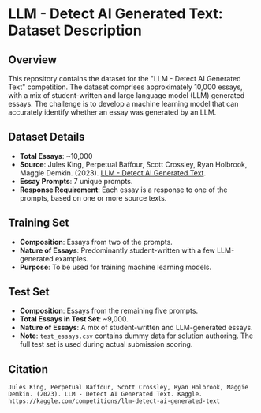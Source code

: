 # LLM - Detect AI Generated Text: Dataset Description

## Overview
This repository contains the dataset for the "LLM - Detect AI Generated Text" competition. The dataset comprises approximately 10,000 essays, with a mix of student-written and large language model (LLM) generated essays. The challenge is to develop a machine learning model that can accurately identify whether an essay was generated by an LLM.

## Dataset Details
- **Total Essays**: ~10,000
- **Source**: Jules King, Perpetual Baffour, Scott Crossley, Ryan Holbrook, Maggie Demkin. (2023). [LLM - Detect AI Generated Text](https://kaggle.com/competitions/llm-detect-ai-generated-text).
- **Essay Prompts**: 7 unique prompts.
- **Response Requirement**: Each essay is a response to one of the prompts, based on one or more source texts.

## Training Set
- **Composition**: Essays from two of the prompts.
- **Nature of Essays**: Predominantly student-written with a few LLM-generated examples.
- **Purpose**: To be used for training machine learning models.

## Test Set
- **Composition**: Essays from the remaining five prompts.
- **Total Essays in Test Set**: ~9,000.
- **Nature of Essays**: A mix of student-written and LLM-generated essays.
- **Note**: `test_essays.csv` contains dummy data for solution authoring. The full test set is used during actual submission scoring.

## Citation
```
Jules King, Perpetual Baffour, Scott Crossley, Ryan Holbrook, Maggie Demkin. (2023). LLM - Detect AI Generated Text. Kaggle. https://kaggle.com/competitions/llm-detect-ai-generated-text
```


